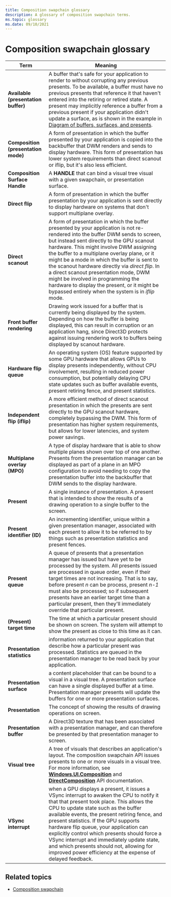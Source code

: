 ```yaml
---
title: Composition swapchain glossary
description: A glossary of composition swapchain terms. 
ms.topic: glossary
ms.date: 09/10/2021
---
```


# Composition swapchain glossary

|Term|Meaning|
|-|-|
|**Available (presentation buffer)**|A buffer that's safe for your application to render to without corrupting any previous presents. To be available, a buffer must have no previous presents that reference it that haven't entered into the retiring or retired state. A present may implicitly reference a buffer from a previous present if your application didn't update a surface, as is shown in the example in [Diagram of buffers, surfaces, and presents](comp-swapchain.md#diagram-of-buffers-surfaces-and-presents).|
|**Composition (presentation mode)**|A form of presentation in which the buffer presented by your application is copied into the backbuffer that DWM renders and sends to display hardware. This form of presentation has lower system requirements than direct scanout or iflip, but it's also less efficient.|
|**Composition Surface Handle**|A **HANDLE** that can bind a visual tree visual with a given swapchain, or presentation surface.|
|**Direct flip**|A form of presentation in which the buffer presentation by your application is sent directly to display hardware on systems that don't support multiplane overlay.|
|**Direct scanout**|A form of presentation in which the buffer presented by your application is not re-rendered into the buffer DWM sends to screen, but instead sent directly to the GPU scanout hardware. This might involve DWM assigning the buffer to a multiplane overlay plane, or it might be a mode in which the buffer is sent to the scanout hardware directly via *direct flip*. In a direct scanout presentation mode, DWM might be involved in programming the hardware to display the present, or it might be bypassed entirely when the system is in *iflip* mode.|
|**Front buffer rendering**|Drawing work issued for a buffer that is currently being displayed by the system. Depending on how the buffer is being displayed, this can result in corruption or an application hang, since Direct3D protects against issuing rendering work to buffers being displayed by scanout hardware.|
|**Hardware flip queue**|An operating system (OS) feature supported by some GPU hardware that allows GPUs to display presents independently, without CPU involvement, resulting in reduced power consumption, but potentially delaying CPU state updates such as buffer available events, present retiring fence, and present statistics.|
|**Independent flip (iflip)**|A more efficient method of direct scanout presentation in which the presents are sent directly to the GPU scanout hardware, completely bypassing the DWM. This form of presentation has higher system requirements, but allows for lower latencies, and system power savings.|
|**Multiplane overlay (MPO)**|A type of display hardware that is able to show multiple planes shown over top of one another. Presents from the presentation manager can be displayed as part of a plane in an MPO configuration to avoid needing to copy the presentation buffer into the backbuffer that DWM sends to the display hardware.|
|**Present**|A single instance of presentation. A present that is intended to show the results of a drawing operation to a single buffer to the screen.|
|**Present identifier (ID)**|An incrementing identifier, unique within a given presentation manager, associated with each present to allow it to be referred to by things such as  presentation statistics and present fences.|
|**Present queue**|A queue of presents that a presentation manager has issued but have yet to be processed by the system. All presents issued are processed in queue order, even if their target times are not increasing. That is to say, before present *n* can be process, present *n-1* must also be processed; so if subsequent presents have an earlier target time than a particular present, then they'll immediately override that particular present.|
|**(Present) target time**|The time at which a particular present should be shown on screen. The system will attempt to show the present as close to this time as it can.|
|**Presentation statistics**|information returned to your application that describe how a particular present was processed. Statistics are queued in the presentation manager to be read back by your application.|
|**Presentation surface**|a content placeholder that can be bound to a visual in a visual tree. A presentation surface can have a single displayed buffer at a time. Presentation manager presents will update the buffers for one or more presentation surfaces.|
|**Presentation**|The concept of showing the results of drawing operations on screen.|
|**Presentation buffer**|A Direct3D texture that has been associated with a presentation manager, and can therefore be presented by that presentation manager to screen.|
|**Visual tree**|A tree of visuals that describes an application's layout. The composition swapchain API issues presents to one or more visuals in a visual tree. For more information, see [**Windows.UI.Composition**](/uwp/api/windows.ui.composition) and [**DirectComposition**](/windows/win32/directcomp/directcomposition-portal) API documentation.|
|**VSync interrupt**|when a GPU displays a present, it issues a VSync interrupt to awaken the CPU to notify it that that present took place. This allows the CPU to update state such as the buffer available events, the present retiring fence, and present statistics. If the GPU supports hardware flip queue, your application can explicitly control which presents should force a VSync interrupt and immediately update state, and which presents should not, allowing for improved power efficiency at the expense of delayed feedback.|

## Related topics

* [Composition swapchain](comp-swapchain-portal.md)
